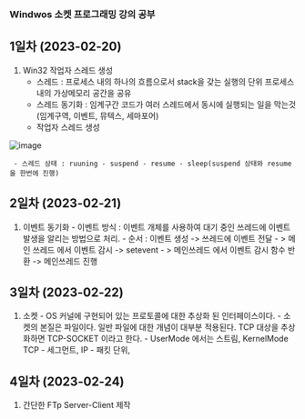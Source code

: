### Windwos 소켓 프로그래밍 강의 공부 

## 1일차 (2023-02-20)
  1. Win32 작업자 스레드 생성
     - 스레드 : 프로세스 내의 하나의 흐름으로서 stack을 갖는 실행의 단위 프로세스 내의 가상메모리 공간을 공유 
     - 스레드 동기화 : 임계구간 코드가 여러 스레드에서 동시에 실행되는 일을 막는것 (임계구역, 이벤트, 뮤텍스, 세마포어)
     - 작업자 스레드 생성 

![image](https://user-images.githubusercontent.com/37799491/220125567-843b3075-6bea-4c73-a904-ed55f3cbbd20.png)

     - 스레드 상태 : ruuning - suspend - resume - sleep(suspend 상태와 resume 을 한번에 진행)  

## 2일차 (2023-02-21)
  1. 이벤트 동기화
    - 이벤트 방식  : 이벤트 개체를 사용하여 대기 중인 쓰레드에 이벤트 발생을 알리는 방법으로 처리.
    - 순서 : 이벤트 생성 -> 쓰레드에 이벤트 전달 - > 메인 쓰레드 에서 이벤트 감시 -> setevent - > 메인쓰레드 에서 이벤트 감시 함수 반환
             -> 메인쓰레드 진행 

## 3일차 (2023-02-22)
  1. 소켓 
    - OS 커널에 구현되어 있는 프로토콜에 대한 추상화 된 인터페이스이다.
    - 소켓의 본질은 파일이다. 일반 파일에 대한 개념이 대부분 적용된다. TCP 대상을 추상화하면 TCP-SOCKET 이라고 한다.
    - UserMode 에서는 스트림,  KernelMode TCP - 세그먼트,  IP - 패킷 단위,  

## 4일차 (2023-02-24)
  1. 간단한 FTp Server-Client 제작 
